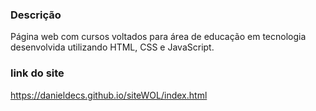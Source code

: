 ### Descrição
Página web com cursos voltados para área de educação em tecnologia desenvolvida utilizando HTML, CSS e JavaScript.

### link do site
https://danieldecs.github.io/siteWOL/index.html

